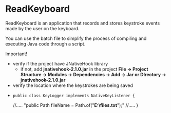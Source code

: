 # ReadKeyboard

ReadKeyboard is an application that records and stores keystroke events made by the user on the keyboard.

You can use the batch file to simplify the process of compiling and executing Java code through a script.

Important! 
- verify if the project have JNativeHook library
    - if not, add **jnativehook-2.1.0.jar** in the project
        **File -> Project Structure -> Modules -> Dependencies -> Add -> Jar or DIrectory -> jnativehook-2.1.0.jar**
- verify the location where the keystrokes are being saved
-     public class KeyLogger implements NativeKeyListener {
     //.....
         "public Path fileName = Path.of("**E:\\files.txt**");"
     //.....
     } 
